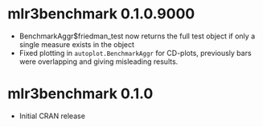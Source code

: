 # mlr3benchmark 0.1.0.9000

* BenchmarkAggr$friedman_test now returns the full test object if only a single measure exists in the object
* Fixed plotting in `autoplot.BenchmarkAggr` for CD-plots, previously bars were overlapping and giving misleading results.

# mlr3benchmark 0.1.0

* Initial CRAN release
